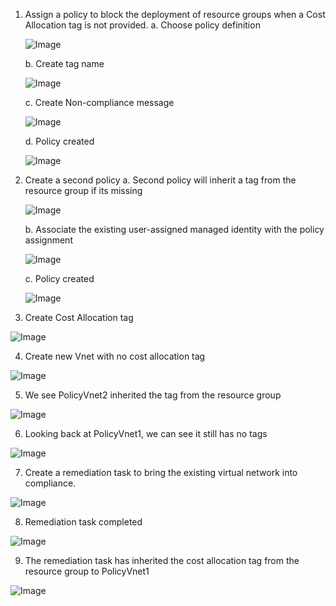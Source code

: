 1. Assign a policy to block the deployment of resource groups when a Cost Allocation tag is not provided.
   a.	Choose policy definition
   
   ![Image](https://github.com/user-attachments/assets/7786cfb3-bbfe-4fe4-961f-b9fbd4412abb)

   b. Create tag name

   ![Image](https://github.com/user-attachments/assets/e9121b22-2d15-4f21-a044-df8203107428)

   c. Create Non-compliance message

   ![Image](https://github.com/user-attachments/assets/f3f5f478-4d8e-484a-99cc-b92b6b73810f)

   d. Policy created
   
   ![Image](https://github.com/user-attachments/assets/3910c58f-345f-4f48-8f4e-f26aa551fe4f)

2. Create a second policy
   a. Second policy will inherit a tag from the resource group if its missing

   ![Image](https://github.com/user-attachments/assets/de8d5bee-c61c-4b87-b032-8d11aa43bc19)

   b. Associate the existing user-assigned managed identity with the policy assignment

   ![Image](https://github.com/user-attachments/assets/2a58736d-55e9-44e8-ad90-cf6f5168dfc6)

   c. Policy created

   ![Image](https://github.com/user-attachments/assets/31dd7cc6-4246-49dd-ba73-5ac5e59a259a)

3. Create Cost Allocation tag

![Image](https://github.com/user-attachments/assets/6eb03779-2fc5-473b-bfb9-4eb54cba051b)

4. Create new Vnet with no cost allocation tag

![Image](https://github.com/user-attachments/assets/6f078333-3c5f-4c4e-8080-7fa580216594)

5. We see PolicyVnet2 inherited the tag from the resource group

![Image](https://github.com/user-attachments/assets/1e4a5f01-d080-446d-942d-33de2a1a8d3e)

6. Looking back at PolicyVnet1, we can see it still has no tags

![Image](https://github.com/user-attachments/assets/0c2d1f99-5286-4c85-8178-1f9e7b988b87)

7. Create a remediation task to bring the existing virtual network into compliance.

![Image](https://github.com/user-attachments/assets/f865403f-dd45-463a-857c-55ec834b4040)

8. Remediation task completed

![Image](https://github.com/user-attachments/assets/58521f83-c555-4cba-9f94-a5046c0e21ba)

9. The remediation task has inherited the cost allocation tag from the resource group to PolicyVnet1

![Image](https://github.com/user-attachments/assets/50ca61dc-dd71-4d1d-93d7-a71ae886dac6)
   
   



   
       
